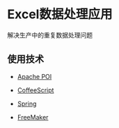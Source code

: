 # Excel数据处理应用

解决生产中的重复数据处理问题

## 使用技术

+ [Apache POI](https://poi.apache.org/)

+ [CoffeeScript](https://coffeescript.org/)

+ [Spring](https://spring.io/)

+ [FreeMaker](https://freemarker.apache.org/)

